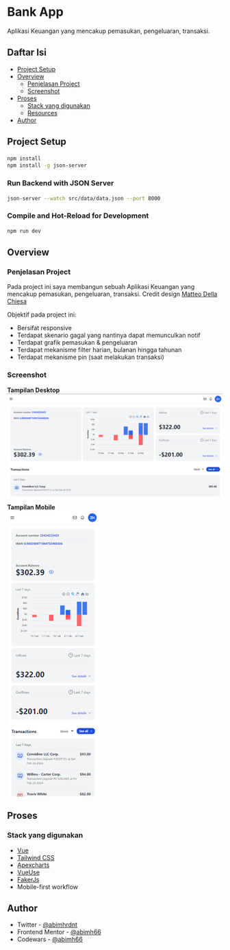 # Bank App

Aplikasi Keuangan yang mencakup pemasukan, pengeluaran, transaksi.

## Daftar Isi

- [Project Setup](#project-setup)
- [Overview](#overview)
  - [Penjelasan Project](#the-challenge)
  - [Screenshot](#screenshot)
- [Proses](#proses)
  - [Stack yang digunakan](#stack-yang-digunakan)
  - [Resources](#resources)
- [Author](#author)

## Project Setup

```sh
npm install
npm install -g json-server
```

### Run Backend with JSON Server

```sh
json-server --watch src/data/data.json --port 8000
```

### Compile and Hot-Reload for Development

```sh
npm run dev
```

## Overview

### Penjelasan Project

Pada project ini saya membangun sebuah Aplikasi Keuangan yang mencakup pemasukan, pengeluaran, transaksi. Credit design [Matteo Della Chiesa](https://dribbble.com/MatteoDellaChiesa)

Objektif pada project ini:

- Bersifat responsive
- Terdapat skenario gagal yang nantinya dapat memunculkan notif
- Terdapat grafik pemasukan & pengeluaran
- Terdapat mekanisme filter harian, bulanan hingga tahunan
- Terdapat mekanisme pin (saat melakukan transaksi)

### Screenshot

**Tampilan Desktop**
![Tampilan Desktop](./public//screenshot/screenshot-desktop.png)

**Tampilan Mobile**<br>
![Tampilan Mobile](./public/screenshot/screenshot-mobile.png)

## Proses

### Stack yang digunakan

- [Vue](https://vuejs.org/)
- [Tailwind CSS](https://tailwindcss.com/)
- [Apexcharts](https://apexcharts.com/)
- [VueUse](https://vueuse.org/)
- [FakerJs](https://fakerjs.dev/)
- Mobile-first workflow

## Author

- Twitter - [@abimhrdnt](https://www.twitter.com/abimhrdnt)
- Frontend Mentor - [@abimh66](https://www.frontendmentor.io/profile/abimh66)
- Codewars - [@abimh66](https://www.codewars.com/users/abimh66)
